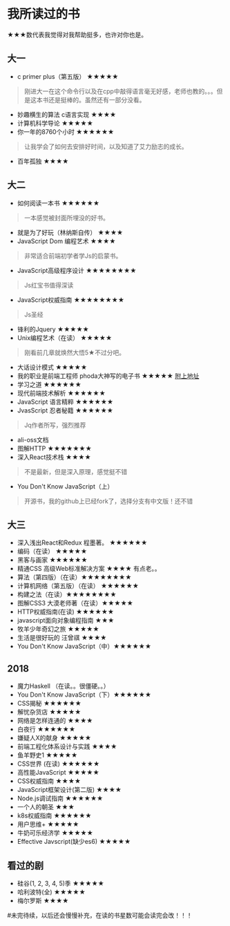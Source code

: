 # 我所读过的书
★★★数代表我觉得对我帮助挺多，也许对你也是。

## 大一
- c primer plus（第五版）	★★★★★
> 刚进大一在这个命令行以及在cpp中敲得语言毫无好感，老师也教的。。。但是这本书还是挺棒的。虽然还有一部分没看。
- 妙趣横生的算法 c语言实现		★★★★
- 计算机科学导论		★★★★★
- 你一年的8760个小时		★★★★★★
> 让我学会了如何去安排好时间，以及知道了艾力励志的成长。
- 百年孤独		★★★★

## 大二
- 如何阅读一本书 ★★★★★★
> 一本感觉被封面所埋没的好书。
- 就是为了好玩（林纳斯自传）		★★★★
- JavaScript Dom 编程艺术		★★★★
> 非常适合前端初学者学Js的启蒙书。
- JavaScript高级程序设计	   ★★★★★★★★
> Js红宝书值得深读
- JavaScript权威指南    		★★★★★★★★
> Js圣经
- 锋利的Jquery		★★★★★
- Unix编程艺术（在读）		★★★★★
> 刚看前几章就焕然大悟5★不过分吧。
- 大话设计模式	★★★★★
- 我的职业是前端工程师 phoda大神写的电子书 ★★★★★ [附上地址](https://github.com/phodal/fe)
- 学习之道    ★★★★★★
- 现代前端技术解析 ★★★★★★
- JavaScript 语言精粹 ★★★★★★
- JvasScript 忍者秘籍 ★★★★★★
> Jq作者所写，强烈推荐
- ali-oss文档
- 图解HTTP ★★★★★★★
- 深入React技术栈 ★★★★
> 不是最新，但是深入原理，感觉挺不错
- You Don't Know JavaScript（上）
> 开源书，我的github上已经fork了，选择分支有中文版！还不错

## 大三
- 深入浅出React和Redux 程墨著。 ★★★★★★
- 编码（在读） ★★★★★
- 黑客与画家  ★★★★★★
- 精通CSS 高级Web标准解决方案 ★★★★ 有点老。。
- 算法（第四版）（在读）★★★★★★★★
- 计算机网络（第五版）（在读） ★★★★★★
- 构建之法（在读）★★★★★★★★
- 图解CSS3 大漠老师著（在读）★★★★★
- HTTP权威指南(在读)  ★★★★★★
- javascript面向对象编程指南 ★★★
- 牧羊少年奇幻之旅 ★★★★★
- 生活是很好玩的 汪曾祺 ★★★★
- You Don't Know JavaScript（中）★★★★★★

## 2018

- 魔力Haskell （在读。。很僵硬。。） 
- You Don't Know JavaScript（下）★★★★★★
- CSS揭秘 ★★★★★★
- 解忧杂货店 ★★★★★
- 网络是怎样连通的 ★★★★
- 白夜行 ★★★★★★
- 嫌疑人X的献身 ★★★★★
- 前端工程化体系设计与实践 ★★★★
- 鱼羊野史1  ★★★★★
- CSS世界 (在读) ★★★★★★
- 高性能JavaScript ★★★★★
- CSS权威指南 ★★★★
- JavaScript框架设计(第二版) ★★★★
- Node.js调试指南 ★★★★★★
- 一个人的朝圣  ★★★
- k8s权威指南   ★★★★★★
- 用户思维+ ★★★★★
- 牛奶可乐经济学 ★★★★★
- Effective Javscript(缺少es6) ★★★★★


## 看过的剧

- 硅谷(1, 2, 3, 4, 5)季  ★★★★★
- 哈利波特(全)  ★★★★★
- 梅尔罗斯 ★★★★

#未完待续，以后还会慢慢补充，在读的书星数可能会读完会改！！！
